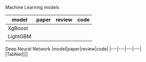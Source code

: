 Machine Learning models

|model|paper|review|code|
|---|---|---|---|
|XgBoost||||
|LightGBM||||

Deep Neural Network 
|model|paper|review|code|
|---|---|---|---|
|TabNet||||
